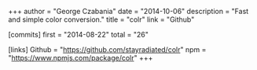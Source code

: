 +++
author = "George Czabania"
date = "2014-10-06"
description = "Fast and simple color conversion."
title = "colr"
link = "Github"

[commits]
  first = "2014-08-22"
  total = "26"

[links]
  Github = "https://github.com/stayradiated/colr"
  npm = "https://www.npmjs.com/package/colr"
+++

